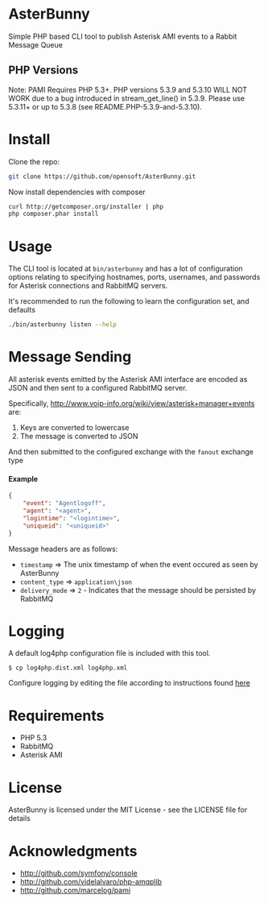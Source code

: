 AsterBunny
==========

Simple PHP based CLI tool to publish Asterisk AMI events to a Rabbit Message Queue

PHP Versions
------------

Note: PAMI Requires PHP 5.3+. PHP versions 5.3.9 and 5.3.10 WILL NOT WORK due
to a bug introduced in stream_get_line() in 5.3.9. Please use 5.3.11+ or up
to 5.3.8 (see README.PHP-5.3.9-and-5.3.10).


Install
=======

Clone the repo:

```bash
git clone https://github.com/opensoft/AsterBunny.git
```

Now install dependencies with composer

```bash
curl http://getcomposer.org/installer | php
php composer.phar install
```

Usage
=====

The CLI tool is located at `bin/asterbunny` and has a lot of configuration options relating to specifying hostnames, ports,
usernames, and passwords for Asterisk connections and RabbitMQ servers.

It's recommended to run the following to learn the configuration set, and defaults

```bash
./bin/asterbunny listen --help
```

Message Sending
===============

All asterisk events emitted by the Asterisk AMI interface are encoded as JSON and then sent to a configured RabbitMQ server.

Specifically, http://www.voip-info.org/wiki/view/asterisk+manager+events are:

  1. Keys are converted to lowercase
  2. The message is converted to JSON

And then submitted to the configured exchange with the `fanout` exchange type

#### Example

```json
{
    "event": "Agentlogoff",
    "agent": "<agent>",
    "logintime": "<logintime>",
    "uniqueid": "<uniqueid>"
}
```

Message headers are as follows:

 * `timestamp` => The unix timestamp of when the event occured as seen by AsterBunny
 * `content_type` => `application\json`
 * `delivery_mode` => `2` - Indicates that the message should be persisted by RabbitMQ

Logging
=======

A default log4php configuration file is included with this tool.

    $ cp log4php.dist.xml log4php.xml

Configure logging by editing the file according to instructions found [here](http://logging.apache.org/log4php/docs/configuration.html)

Requirements
============

 * PHP 5.3
 * RabbitMQ
 * Asterisk AMI

License
=======

AsterBunny is licensed under the MIT License - see the LICENSE file for details

Acknowledgments
===============

 * http://github.com/symfony/console
 * http://github.com/videlalvaro/php-amqplib
 * http://github.com/marcelog/pami
